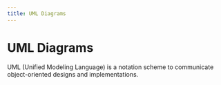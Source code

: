 ```yaml
---
title: UML Diagrams
---
```

UML Diagrams
============

UML (Unified Modeling Language) is a notation scheme to communicate object-oriented designs and implementations.
